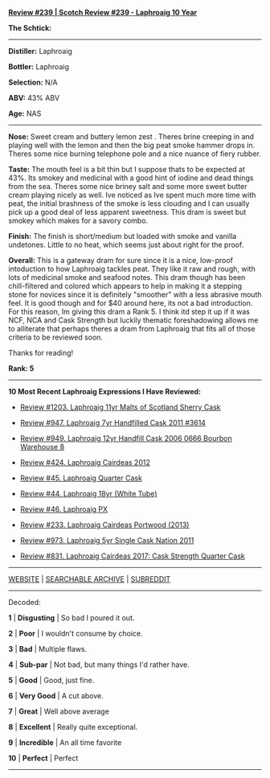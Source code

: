
[**Review #239 | Scotch Review #239 - Laphroaig 10 Year**]( https://t8ke.review/review-239-laphroaig-10/)

**The Schtick:** 

-----

**Distiller:** Laphroaig

**Bottler:** Laphroaig

**Selection:** N/A

**ABV:**  43% ABV

**Age:** NAS 

-----

**Nose:**  Sweet cream and buttery lemon zest . Theres brine creeping in and playing well with the lemon and then the big peat smoke hammer drops in. Theres some nice burning telephone pole and a nice nuance of fiery rubber.

**Taste:** The mouth feel is a bit thin but I suppose thats to be expected at 43%. Its smokey and medicinal with a good hint of iodine and dead things from the sea. Theres some nice briney salt and some more sweet butter cream playing nicely as well. Ive noticed as Ive spent much more time with peat, the initial brashness of the smoke is less clouding and I can usually pick up a good deal of less apparent sweetness. This dram is sweet but smokey which makes for a savory combo.

**Finish:** The finish is short/medium but loaded with smoke and vanilla undetones. Little to no heat, which seems just about right for the proof.

**Overall:** This is a gateway dram for sure since it is a nice, low-proof intoduction to how Laphroaig tackles peat. They like it raw and rough, with lots of medicinal smoke and seafood notes. This dram though has been chill-filtered and colored which appears to help in making it a stepping stone for novices since it is definitely "smoother" with a less abrasive mouth feel. It is good though and for $40 around here, its not a bad introduction. For this reason, Im giving this dram a Rank 5. I think itd step it up if it was NCF, NCA and Cask Strength but luckily thematic foreshadowing allows me to alliterate that perhaps theres a dram from Laphroaig that fits all of those criteria to be reviewed soon.

Thanks for reading!

**Rank: 5**

----- 

**10 Most Recent Laphroaig Expressions I Have Reviewed:** 

- [Review #1203. Laphroaig 11yr Malts of Scotland Sherry Cask ]( https://t8ke.review/review-1203-laphroaig-11yr-malts-of-scotland-sherry-cask) 

- [Review #947. Laphroaig 7yr Handfilled Cask 2011 #3614]( https://t8ke.review/review-947-laphroaig-7yr-handfill-cask-2011-oloroso-3614/) 

- [Review #949. Laphroaig 12yr Handfill Cask 2006 0666 Bourbon Warehouse 8]( https://t8ke.review/review-949-laphroaig-12yr-handfill-cask-2006-666/) 

- [Review #424. Laphroaig Cairdeas 2012]( https://t8ke.review/review-424-laphroaig-cairdeas-2012/) 

- [Review #45. Laphroaig Quarter Cask]( https://t8ke.review/review-45-laphroaig-quarter-cask/) 

- [Review #44. Laphroaig 18yr (White Tube)]( https://t8ke.review/review-44-laphroaig-18-white-tube/) 

- [Review #46. Laphroaig PX]( https://t8ke.review/review-46-laphroaig-px-re-review/) 

- [Review #233. Laphroaig Cairdeas Portwood (2013)]( https://t8ke.review/review-233-laphroaig-cairdeas-portwood-2013/) 

- [Review #973. Laphroaig 5yr Single Cask Nation 2011]( https://t8ke.review/review-973-laphroaig-5yr-single-cask-nation-2011/) 

- [Review #831. Laphroaig Cairdeas 2017: Cask Strength Quarter Cask]( https://t8ke.review/review-831-laphroaig-cairdeas-2017-cask-strength-quarter-cask/) 

-----

[WEBSITE](https://t8ke.review) | [SEARCHABLE ARCHIVE](https://t8ke.review/review-archive/) | [SUBREDDIT](https://reddit.com/r/t8kereviews)

-----

Decoded:

**1** | **Disgusting** | So bad I poured it out.

**2** | **Poor** | I wouldn't consume by choice.

**3** | **Bad** | Multiple flaws.

**4** | **Sub-par** | Not bad, but many things I'd rather have.

**5** | **Good** | Good, just fine.

**6** | **Very Good** | A cut above.

**7** | **Great** | Well above average

**8** | **Excellent** | Really quite exceptional.

**9** | **Incredible** | An all time favorite

**10** | **Perfect** | Perfect

----

